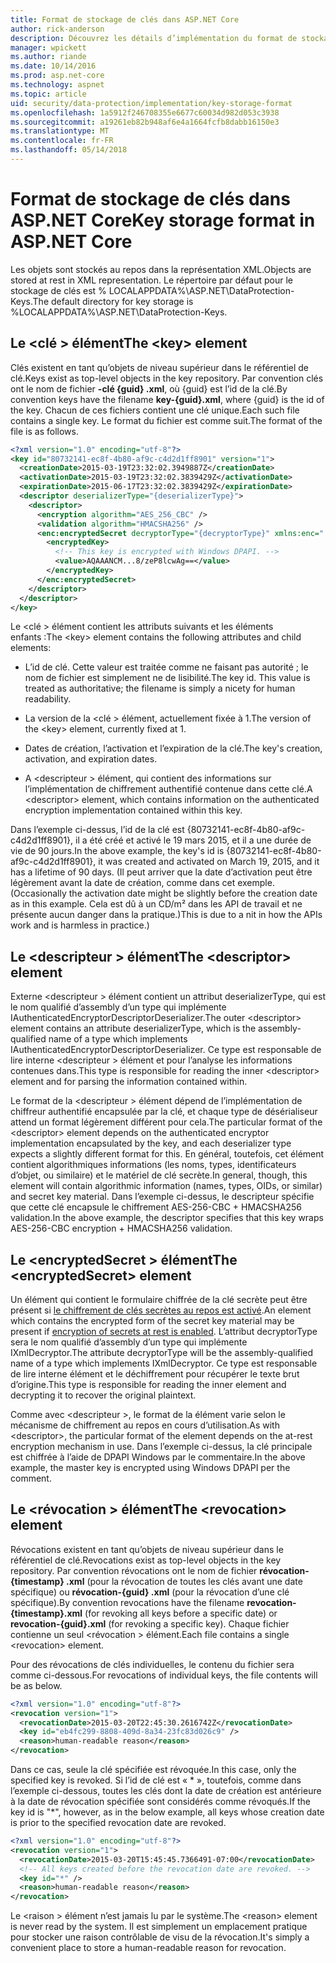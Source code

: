 ```yaml
---
title: Format de stockage de clés dans ASP.NET Core
author: rick-anderson
description: Découvrez les détails d’implémentation du format de stockage de clés de Protection des données ASP.NET Core.
manager: wpickett
ms.author: riande
ms.date: 10/14/2016
ms.prod: asp.net-core
ms.technology: aspnet
ms.topic: article
uid: security/data-protection/implementation/key-storage-format
ms.openlocfilehash: 1a5912f246708355e6677c60034d982d053c3938
ms.sourcegitcommit: a19261eb82b948af6e4a1664fcfb8dabb16150e3
ms.translationtype: MT
ms.contentlocale: fr-FR
ms.lasthandoff: 05/14/2018
---
```

# <a name="key-storage-format-in-aspnet-core"></a><span data-ttu-id="7fe14-103">Format de stockage de clés dans ASP.NET Core</span><span class="sxs-lookup"><span data-stu-id="7fe14-103">Key storage format in ASP.NET Core</span></span>

<a name="data-protection-implementation-key-storage-format"></a>

<span data-ttu-id="7fe14-104">Les objets sont stockés au repos dans la représentation XML.</span><span class="sxs-lookup"><span data-stu-id="7fe14-104">Objects are stored at rest in XML representation.</span></span> <span data-ttu-id="7fe14-105">Le répertoire par défaut pour le stockage de clés est % LOCALAPPDATA%\ASP.NET\DataProtection-Keys\.</span><span class="sxs-lookup"><span data-stu-id="7fe14-105">The default directory for key storage is %LOCALAPPDATA%\ASP.NET\DataProtection-Keys\.</span></span>

## <a name="the-key-element"></a><span data-ttu-id="7fe14-106">Le \<clé > élément</span><span class="sxs-lookup"><span data-stu-id="7fe14-106">The \<key> element</span></span>

<span data-ttu-id="7fe14-107">Clés existent en tant qu’objets de niveau supérieur dans le référentiel de clé.</span><span class="sxs-lookup"><span data-stu-id="7fe14-107">Keys exist as top-level objects in the key repository.</span></span> <span data-ttu-id="7fe14-108">Par convention clés ont le nom de fichier **-clé {guid} .xml**, où {guid} est l’id de la clé.</span><span class="sxs-lookup"><span data-stu-id="7fe14-108">By convention keys have the filename **key-{guid}.xml**, where {guid} is the id of the key.</span></span> <span data-ttu-id="7fe14-109">Chacun de ces fichiers contient une clé unique.</span><span class="sxs-lookup"><span data-stu-id="7fe14-109">Each such file contains a single key.</span></span> <span data-ttu-id="7fe14-110">Le format du fichier est comme suit.</span><span class="sxs-lookup"><span data-stu-id="7fe14-110">The format of the file is as follows.</span></span>

```xml
<?xml version="1.0" encoding="utf-8"?>
<key id="80732141-ec8f-4b80-af9c-c4d2d1ff8901" version="1">
  <creationDate>2015-03-19T23:32:02.3949887Z</creationDate>
  <activationDate>2015-03-19T23:32:02.3839429Z</activationDate>
  <expirationDate>2015-06-17T23:32:02.3839429Z</expirationDate>
  <descriptor deserializerType="{deserializerType}">
    <descriptor>
      <encryption algorithm="AES_256_CBC" />
      <validation algorithm="HMACSHA256" />
      <enc:encryptedSecret decryptorType="{decryptorType}" xmlns:enc="...">
        <encryptedKey>
          <!-- This key is encrypted with Windows DPAPI. -->
          <value>AQAAANCM...8/zeP8lcwAg==</value>
        </encryptedKey>
      </enc:encryptedSecret>
    </descriptor>
  </descriptor>
</key>
```

<span data-ttu-id="7fe14-111">Le \<clé > élément contient les attributs suivants et les éléments enfants :</span><span class="sxs-lookup"><span data-stu-id="7fe14-111">The \<key> element contains the following attributes and child elements:</span></span>

* <span data-ttu-id="7fe14-112">L’id de clé. Cette valeur est traitée comme ne faisant pas autorité ; le nom de fichier est simplement ne de lisibilité.</span><span class="sxs-lookup"><span data-stu-id="7fe14-112">The key id. This value is treated as authoritative; the filename is simply a nicety for human readability.</span></span>

* <span data-ttu-id="7fe14-113">La version de la \<clé > élément, actuellement fixée à 1.</span><span class="sxs-lookup"><span data-stu-id="7fe14-113">The version of the \<key> element, currently fixed at 1.</span></span>

* <span data-ttu-id="7fe14-114">Dates de création, l’activation et l’expiration de la clé.</span><span class="sxs-lookup"><span data-stu-id="7fe14-114">The key's creation, activation, and expiration dates.</span></span>

* <span data-ttu-id="7fe14-115">A \<descripteur > élément, qui contient des informations sur l’implémentation de chiffrement authentifié contenue dans cette clé.</span><span class="sxs-lookup"><span data-stu-id="7fe14-115">A \<descriptor> element, which contains information on the authenticated encryption implementation contained within this key.</span></span>

<span data-ttu-id="7fe14-116">Dans l’exemple ci-dessus, l’id de la clé est {80732141-ec8f-4b80-af9c-c4d2d1ff8901}, il a été créé et activé le 19 mars 2015, et il a une durée de vie de 90 jours.</span><span class="sxs-lookup"><span data-stu-id="7fe14-116">In the above example, the key's id is {80732141-ec8f-4b80-af9c-c4d2d1ff8901}, it was created and activated on March 19, 2015, and it has a lifetime of 90 days.</span></span> <span data-ttu-id="7fe14-117">(Il peut arriver que la date d’activation peut être légèrement avant la date de création, comme dans cet exemple.</span><span class="sxs-lookup"><span data-stu-id="7fe14-117">(Occasionally the activation date might be slightly before the creation date as in this example.</span></span> <span data-ttu-id="7fe14-118">Cela est dû à un CD/m² dans les API de travail et ne présente aucun danger dans la pratique.)</span><span class="sxs-lookup"><span data-stu-id="7fe14-118">This is due to a nit in how the APIs work and is harmless in practice.)</span></span>

## <a name="the-descriptor-element"></a><span data-ttu-id="7fe14-119">Le \<descripteur > élément</span><span class="sxs-lookup"><span data-stu-id="7fe14-119">The \<descriptor> element</span></span>

<span data-ttu-id="7fe14-120">Externe \<descripteur > élément contient un attribut deserializerType, qui est le nom qualifié d’assembly d’un type qui implémente IAuthenticatedEncryptorDescriptorDeserializer.</span><span class="sxs-lookup"><span data-stu-id="7fe14-120">The outer \<descriptor> element contains an attribute deserializerType, which is the assembly-qualified name of a type which implements IAuthenticatedEncryptorDescriptorDeserializer.</span></span> <span data-ttu-id="7fe14-121">Ce type est responsable de lire interne \<descripteur > élément et pour l’analyse les informations contenues dans.</span><span class="sxs-lookup"><span data-stu-id="7fe14-121">This type is responsible for reading the inner \<descriptor> element and for parsing the information contained within.</span></span>

<span data-ttu-id="7fe14-122">Le format de la \<descripteur > élément dépend de l’implémentation de chiffreur authentifié encapsulée par la clé, et chaque type de désérialiseur attend un format légèrement différent pour cela.</span><span class="sxs-lookup"><span data-stu-id="7fe14-122">The particular format of the \<descriptor> element depends on the authenticated encryptor implementation encapsulated by the key, and each deserializer type expects a slightly different format for this.</span></span> <span data-ttu-id="7fe14-123">En général, toutefois, cet élément contient algorithmiques informations (les noms, types, identificateurs d’objet, ou similaire) et le matériel de clé secrète.</span><span class="sxs-lookup"><span data-stu-id="7fe14-123">In general, though, this element will contain algorithmic information (names, types, OIDs, or similar) and secret key material.</span></span> <span data-ttu-id="7fe14-124">Dans l’exemple ci-dessus, le descripteur spécifie que cette clé encapsule le chiffrement AES-256-CBC + HMACSHA256 validation.</span><span class="sxs-lookup"><span data-stu-id="7fe14-124">In the above example, the descriptor specifies that this key wraps AES-256-CBC encryption + HMACSHA256 validation.</span></span>

## <a name="the-encryptedsecret-element"></a><span data-ttu-id="7fe14-125">Le \<encryptedSecret > élément</span><span class="sxs-lookup"><span data-stu-id="7fe14-125">The \<encryptedSecret> element</span></span>

<span data-ttu-id="7fe14-126">Un <encryptedSecret> élément qui contient le formulaire chiffrée de la clé secrète peut être présent si [le chiffrement de clés secrètes au repos est activé](xref:security/data-protection/implementation/key-encryption-at-rest#data-protection-implementation-key-encryption-at-rest).</span><span class="sxs-lookup"><span data-stu-id="7fe14-126">An <encryptedSecret> element which contains the encrypted form of the secret key material may be present if [encryption of secrets at rest is enabled](xref:security/data-protection/implementation/key-encryption-at-rest#data-protection-implementation-key-encryption-at-rest).</span></span> <span data-ttu-id="7fe14-127">L’attribut decryptorType sera le nom qualifié d’assembly d’un type qui implémente IXmlDecryptor.</span><span class="sxs-lookup"><span data-stu-id="7fe14-127">The attribute decryptorType will be the assembly-qualified name of a type which implements IXmlDecryptor.</span></span> <span data-ttu-id="7fe14-128">Ce type est responsable de lire interne <encryptedKey> élément et le déchiffrement pour récupérer le texte brut d’origine.</span><span class="sxs-lookup"><span data-stu-id="7fe14-128">This type is responsible for reading the inner <encryptedKey> element and decrypting it to recover the original plaintext.</span></span>

<span data-ttu-id="7fe14-129">Comme avec \<descripteur >, le format de la <encryptedSecret> élément varie selon le mécanisme de chiffrement au repos en cours d’utilisation.</span><span class="sxs-lookup"><span data-stu-id="7fe14-129">As with \<descriptor>, the particular format of the <encryptedSecret> element depends on the at-rest encryption mechanism in use.</span></span> <span data-ttu-id="7fe14-130">Dans l’exemple ci-dessus, la clé principale est chiffrée à l’aide de DPAPI Windows par le commentaire.</span><span class="sxs-lookup"><span data-stu-id="7fe14-130">In the above example, the master key is encrypted using Windows DPAPI per the comment.</span></span>

## <a name="the-revocation-element"></a><span data-ttu-id="7fe14-131">Le \<révocation > élément</span><span class="sxs-lookup"><span data-stu-id="7fe14-131">The \<revocation> element</span></span>

<span data-ttu-id="7fe14-132">Révocations existent en tant qu’objets de niveau supérieur dans le référentiel de clé.</span><span class="sxs-lookup"><span data-stu-id="7fe14-132">Revocations exist as top-level objects in the key repository.</span></span> <span data-ttu-id="7fe14-133">Par convention révocations ont le nom de fichier **révocation-{timestamp} .xml** (pour la révocation de toutes les clés avant une date spécifique) ou **révocation-{guid} .xml** (pour la révocation d’une clé spécifique).</span><span class="sxs-lookup"><span data-stu-id="7fe14-133">By convention revocations have the filename **revocation-{timestamp}.xml** (for revoking all keys before a specific date) or **revocation-{guid}.xml** (for revoking a specific key).</span></span> <span data-ttu-id="7fe14-134">Chaque fichier contienne un seul \<révocation > élément.</span><span class="sxs-lookup"><span data-stu-id="7fe14-134">Each file contains a single \<revocation> element.</span></span>

<span data-ttu-id="7fe14-135">Pour des révocations de clés individuelles, le contenu du fichier sera comme ci-dessous.</span><span class="sxs-lookup"><span data-stu-id="7fe14-135">For revocations of individual keys, the file contents will be as below.</span></span>

```xml
<?xml version="1.0" encoding="utf-8"?>
<revocation version="1">
  <revocationDate>2015-03-20T22:45:30.2616742Z</revocationDate>
  <key id="eb4fc299-8808-409d-8a34-23fc83d026c9" />
  <reason>human-readable reason</reason>
</revocation>
```

<span data-ttu-id="7fe14-136">Dans ce cas, seule la clé spécifiée est révoquée.</span><span class="sxs-lookup"><span data-stu-id="7fe14-136">In this case, only the specified key is revoked.</span></span> <span data-ttu-id="7fe14-137">Si l’id de clé est « \* », toutefois, comme dans l’exemple ci-dessous, toutes les clés dont la date de création est antérieure à la date de révocation spécifiée sont considérés comme révoqués.</span><span class="sxs-lookup"><span data-stu-id="7fe14-137">If the key id is "\*", however, as in the below example, all keys whose creation date is prior to the specified revocation date are revoked.</span></span>

```xml
<?xml version="1.0" encoding="utf-8"?>
<revocation version="1">
  <revocationDate>2015-03-20T15:45:45.7366491-07:00</revocationDate>
  <!-- All keys created before the revocation date are revoked. -->
  <key id="*" />
  <reason>human-readable reason</reason>
</revocation>
```

<span data-ttu-id="7fe14-138">Le \<raison > élément n’est jamais lu par le système.</span><span class="sxs-lookup"><span data-stu-id="7fe14-138">The \<reason> element is never read by the system.</span></span> <span data-ttu-id="7fe14-139">Il est simplement un emplacement pratique pour stocker une raison contrôlable de visu de la révocation.</span><span class="sxs-lookup"><span data-stu-id="7fe14-139">It's simply a convenient place to store a human-readable reason for revocation.</span></span>
